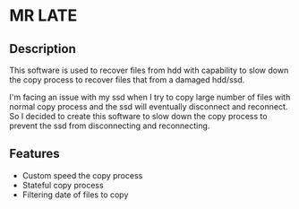 # MR LATE

## Description
This software is used to recover files from hdd with capability to slow down the copy process to recover files that from a damaged hdd/ssd.

I'm facing an issue with my ssd when I try to copy large number of files with normal copy process and the ssd will eventually disconnect and reconnect. So I decided to create this software to slow down the copy process to prevent the ssd from disconnecting and reconnecting.

## Features
- Custom speed the copy process
- Stateful copy process
- Filtering date of files to copy